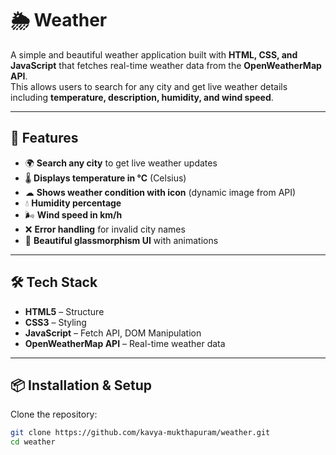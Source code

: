 # 🌦 Weather

A simple and beautiful weather application built with **HTML, CSS, and JavaScript** that fetches real-time weather data from the **OpenWeatherMap API**.  
This  allows users to search for any city and get live weather details including **temperature, description, humidity, and wind speed**.

---

## 🚀 Features
- 🌍 **Search any city** to get live weather updates  
- 🌡 **Displays temperature in °C** (Celsius)  
- ☁ **Shows weather condition with icon** (dynamic image from API)  
- 💧 **Humidity percentage**  
- 🌬 **Wind speed in km/h**  
- ❌ **Error handling** for invalid city names  
- 🎨 **Beautiful glassmorphism UI** with animations  

---

## 🛠 Tech Stack
- **HTML5** – Structure  
- **CSS3** – Styling  
- **JavaScript** – Fetch API, DOM Manipulation  
- **OpenWeatherMap API** – Real-time weather data  

---


## 📦 Installation & Setup

Clone the repository:

```bash
git clone https://github.com/kavya-mukthapuram/weather.git
cd weather
